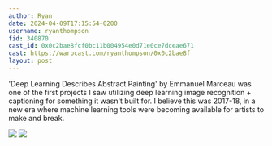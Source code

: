 ```yaml
---
author: Ryan
date: 2024-04-09T17:15:54+0200
username: ryanthompson
fid: 340870
cast_id: 0x0c2bae8fcf0bc11b004954e0d71e0ce7dceae671
cast: https://warpcast.com/ryanthompson/0x0c2bae8f
layout: post
---
```

'Deep Learning Describes Abstract Painting' by Emmanuel Marceau was one of the first projects I saw utilizing deep learning image recognition + captioning for something it wasn't built for. I believe this was 2017-18, in a new era where machine learning tools were becoming available for artists to make and break.  

![](https://res.cloudinary.com/merkle-manufactory/image/fetch/c_fill,f_jpg/https%3A%2F%2Fi.imgur.com%2Fs3lZQ1h.jpg)
![](https://res.cloudinary.com/merkle-manufactory/image/fetch/c_fill,f_jpg/https%3A%2F%2Fi.imgur.com%2FAlyDKMq.jpg)